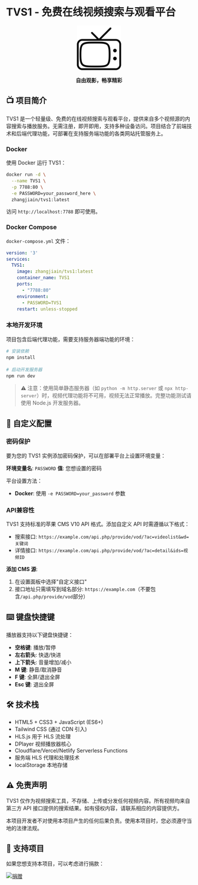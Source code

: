 # TVS1 - 免费在线视频搜索与观看平台

<div align="center">
  <img src="./image/retrotv_5520.png" alt="TVS1 Logo" width="120">
  <br>
  <p><strong>自由观影，畅享精彩</strong></p>
</div>

## 📺 项目简介

TVS1 是一个轻量级、免费的在线视频搜索与观看平台，提供来自多个视频源的内容搜索与播放服务。无需注册，即开即用，支持多种设备访问。项目结合了前端技术和后端代理功能，可部署在支持服务端功能的各类网站托管服务上。

### Docker

使用 Docker 运行 TVS1：

```bash
docker run -d \
  --name TVS1 \
  -p 7788:80 \
  -e PASSWORD=your_password_here \
  zhangjiain/tvs1:latest
```

访问 `http://localhost:7788` 即可使用。

### Docker Compose

 `docker-compose.yml` 文件：

```yaml
version: '3'
services:
  TVS1:
    image: zhangjiain/tvs1:latest
    container_name: TVS1
    ports:
      - "7788:80"
    environment:
      - PASSWORD=TVS1
    restart: unless-stopped
```

### 本地开发环境

项目包含后端代理功能，需要支持服务器端功能的环境：

```bash
# 安装依赖
npm install

# 启动开发服务器
npm run dev
```

> ⚠️ 注意：使用简单静态服务器（如 `python -m http.server` 或 `npx http-server`）时，视频代理功能将不可用，视频无法正常播放。完整功能测试请使用 Node.js 开发服务器。

## 🔧 自定义配置

### 密码保护

要为您的 TVS1 实例添加密码保护，可以在部署平台上设置环境变量：

**环境变量名**: `PASSWORD` 
**值**: 您想设置的密码

平台设置方法：

- **Docker**: 使用 `-e PASSWORD=your_password` 参数

### API兼容性

TVS1 支持标准的苹果 CMS V10 API 格式。添加自定义 API 时需遵循以下格式：
- 搜索接口: `https://example.com/api.php/provide/vod/?ac=videolist&wd=关键词`
- 详情接口: `https://example.com/api.php/provide/vod/?ac=detail&ids=视频ID`

**添加 CMS 源**:
1. 在设置面板中选择"自定义接口"
2. 接口地址只需填写到域名部分: `https://example.com`（不要包含`/api.php/provide/vod`部分）

## ⌨️ 键盘快捷键

播放器支持以下键盘快捷键：

- **空格键**: 播放/暂停
- **左右箭头**: 快退/快进
- **上下箭头**: 音量增加/减小
- **M 键**: 静音/取消静音
- **F 键**: 全屏/退出全屏
- **Esc 键**: 退出全屏

## 🛠️ 技术栈

- HTML5 + CSS3 + JavaScript (ES6+)
- Tailwind CSS (通过 CDN 引入)
- HLS.js 用于 HLS 流处理
- DPlayer 视频播放器核心
- Cloudflare/Vercel/Netlify Serverless Functions
- 服务端 HLS 代理和处理技术
- localStorage 本地存储


## ⚠️ 免责声明

TVS1 仅作为视频搜索工具，不存储、上传或分发任何视频内容。所有视频均来自第三方 API 接口提供的搜索结果。如有侵权内容，请联系相应的内容提供方。

本项目开发者不对使用本项目产生的任何后果负责。使用本项目时，您必须遵守当地的法律法规。

## 💝 支持项目

如果您想支持本项目，可以考虑进行捐款：

[![捐赠](https://img.shields.io/badge/捐赠-UNICEF-1a85ff?style=for-the-badge&logo=unicef)](https://www.unicef.org/zh)
